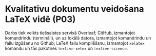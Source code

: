 # Kvalitatīvu dokumentu veidošana LaTeX vidē (P03)

Darbs tiek veikts tiešsaistes servisā Overleaf; GitHub, izmantojot komandrindu (termināli), un uz lokālā datora, izmantojot komandrindu un failu izgūšanu no Github; LaTeX failu kompilēšanu, izmantojot `xelatex` komandu un tās pakotnes `texlive-xetex` un `texlive-science`.
